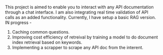This project is aimed to enable you to interact with any API documentation through a chat interface. I am also integrating real time validation of API calls as an added functionality.
Currently, I have setup a basic RAG version.
IN progress -
1. Caching common questions.
2. Improving cost efficiency of retreival by training a model to do document index retrieval based on keywords.
3. Implementing a scrapper to scrape any API doc from the interent.
